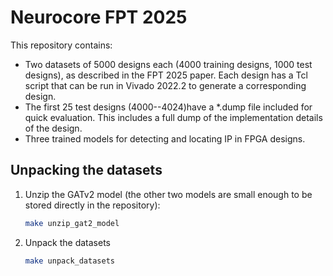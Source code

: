 # Neurocore FPT 2025

This repository contains:
* Two datasets of 5000 designs each (4000 training designs, 1000 test designs), as described in the FPT 2025 paper.  Each design has a Tcl script that can be run in Vivado 2022.2 to generate a corresponding design.
* The first 25 test designs (4000--4024)have a *.dump file included for quick evaluation.  This includes a full dump of the implementation details of the design.
* Three trained models for detecting and locating IP in FPGA designs.


## Unpacking the datasets

1. Unzip the GATv2 model (the other two models are small enough to be stored directly in the repository):
   ```bash
   make unzip_gat2_model
   ```

1. Unpack the datasets 
   ```bash
   make unpack_datasets
   ```
